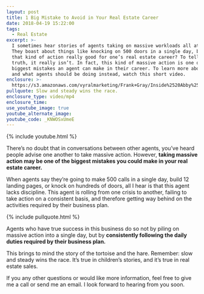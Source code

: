 ```yaml
---
layout: post
title: 1 Big Mistake to Avoid in Your Real Estate Career
date: 2018-04-19 15:22:00
tags:
  - Real Estate
excerpt: >-
  I sometimes hear stories of agents taking on massive workloads all at once.
  They boast about things like knocking on 500 doors in a single day, but is
  that kind of action really good for one’s real estate career? To tell the
  truth, it really isn’t. In fact, this kind of massive action is one of the
  biggest mistakes an agent can make in their career. To learn more about why,
  and what agents should be doing instead, watch this short video.
enclosure: >-
  https://s3.amazonaws.com/vyralmarketing/Frank+Gray/Inside%2520Abby%2520Realty-%2520Massive%2520Action%2520Can%2520Be%2520Bad.mp4
pullquote: Slow and steady wins the race.
enclosure_type: video/mp4
enclosure_time:
use_youtube_image: true
youtube_alternate_image:
youtube_code: _KNWOSxUmeE
---
```


{% include youtube.html %}

There’s no doubt that in conversations between other agents, you’ve heard people advise one another to take massive action. However, **taking massive action may be one of the biggest mistakes you could make in your real estate career.**

When agents say they’re going to make 500 calls in a single day, build 12 landing pages, or knock on hundreds of doors, all I hear is that this agent lacks discipline. This agent is rolling from one crisis to another, failing to take action on a consistent basis, and therefore getting way behind on the activities required by their business plan.

{% include pullquote.html %}

Agents who have true success in this business do so not by piling on massive action into a single day, but by **consistently following the daily duties required by their business plan.**

This brings to mind the story of the tortoise and the hare. Remember: slow and steady wins the race. It’s true in children’s stories, and it’s true in real estate sales.

If you any other questions or would like more information, feel free to give me a call or send me an email. I look forward to hearing from you soon.